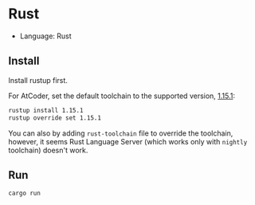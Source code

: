 # Rust

- Language: Rust

## Install

Install rustup first.

For AtCoder, set the default toolchain to the supported version, [1.15.1](https://github.com/rust-lang/rust/blob/master/RELEASES.md#version-1151-2017-02-09):

```sh
rustup install 1.15.1
rustup override set 1.15.1
```

You can also by adding `rust-toolchain` file to override the toolchain, however, it seems Rust Language Server (which works only with `nightly` toolchain) doesn't work.

## Run

```sh
cargo run
```
